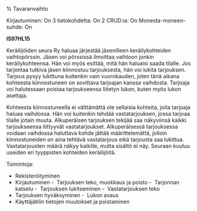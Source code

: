 % Tavaranvaihto
<!-- Arvosanamaksimi: 5 -->
<!-- Vaikeustaso: Haastavampi -->
<comment>
Kirjautuminen:        On
3 tietokohdetta:      On
2 CRUD:ia:            On
Monesta-moneen-suhde: On
</comment>

**IS97HL15**

Keräilijöiden seura Ry haluaa järjestää jäsenilleen keräilykohteiden
vaihtopörssin. Jäsen voi pörssissä ilmoittaa vaihtoon jonkin
keräilykohteensa. Hän voi myös esittää, mitä hän haluaisi saada tilalle.
Jos tarjontaa tutkiva jäsen kiinnostuu tarjouksesta, hän voi lukita
tarjouksen. Tarjous pysyy lukittuna kuitenkin vain vuorokauden, joten
tänä aikana kohteesta kiinnostuneen on sovittava tarjoajan kanssa
vaihdosta. Tarjoaja voi halutessaan poistaa tarjoukseensa liitetyn
lukon, kuten myös lukon asettaja.

Kohteesta kiinnostuneella ei välttämättä ole sellaisia kohteita, joita
tarjoaja haluaa vaihdossa. Hän voi kuitenkin tehdää vastatarjouksen,
jossa tarjoaa tilalle jotain muuta. Alkuperäisen tarjouksen tekijää saa
näkyviinsä kaikki tarjoukseensa liittyyvät vastatarjoukset.
Alkuperäisessä tarjouksessa voidaan vaihdossa haluttava kohde jättää
määrittelemättä, jolloin kiinnostuneiden on aina tehtävä vastatarjous
eikä tarjousta saa lukittua. Vastatarjousten määrä näkyy kaikille, mutta
sisältö ei näy. Seuraan kuuluu useiden eri tyyppisten kohteiden
keräilijöitä.

Toimintoja:
-  Rekisteröityminen
-  Kirjautuminen
-  Tarjouksen teko, muokkaus ja poisto
-  Tarjonnan katselu
-  Tarjouksen lukitseminen
-  Vastatarjouksen teko
-  Tarjouksen hyväksyminen
-  Lukon avaus
-  Käyttäjätilin tietojen muutokset ja poistaminen
